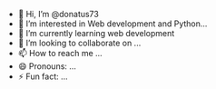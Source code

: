 - 👋 Hi, I’m @donatus73
- 👀 I’m interested in Web development and Python...
- 🌱 I’m currently learning web development
- 💞️ I’m looking to collaborate on ...
- 📫 How to reach me ...
- 😄 Pronouns: ...
- ⚡ Fun fact: ...

<!---
donatus73/donatus73 is a ✨ special ✨ repository because its `README.md` (this file) appears on your GitHub profile.
You can click the Preview link to take a look at your changes.
--->

